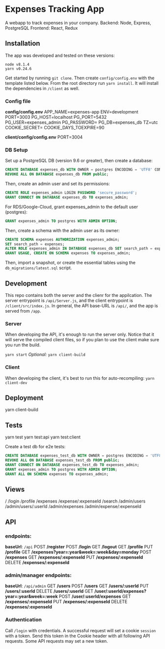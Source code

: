 # Expenses Tracking App
A webapp to track expenses in your company.
Backend: Node, Express, PostgreSQL
Frontend: React, Redux

## Installation
The app was developed and tested on these versions:
```
node v8.1.4
yarn v0.24.6
```

Get started by running `git clone`.
Then create `config/config.env` with the template listed below.
From the root directory run `yarn install`. It will install the dependencies in `/client` as well.

### Config file
**config/config.env**
APP_NAME=expenses-app
ENV=development
PORT=3003
PG_HOST=localhost
PG_PORT=5432
PG_USER=expenses_admin
PG_PASSWORD=
PG_DB=expenses_db
TZ=utc
COOKIE_SECRET=
COOKIE_DAYS_TOEXPIRE=90

**client/config/config.env**
PORT=3004

### DB Setup
Set up a PostgreSQL DB (version 9.6 or greater), then create a database:
```sql
CREATE DATABASE expenses_db WITH OWNER = postgres ENCODING = 'UTF8' CONNECTION LIMIT = -1;
REVOKE ALL ON DATABASE expenses_db FROM public;
```
Then, create an admin user and set its permissions:
```sql
CREATE ROLE expenses_admin LOGIN PASSWORD 'secure_password';
GRANT CONNECT ON DATABASE expenses_db TO expenses_admin;
```
For RDS/Google-Cloud, grant expenses_admin to the default user (postgres):
```sql
GRANT expenses_admin TO postgres WITH ADMIN OPTION;
```
Then, create a schema with the admin user as its owner:
```sql
CREATE SCHEMA expenses AUTHORIZATION expenses_admin;
SET search_path = expenses;
ALTER ROLE expenses_admin IN DATABASE expenses_db SET search_path = expenses;
GRANT USAGE, CREATE ON SCHEMA expenses TO expenses_admin;
```
Then, import a snapshot, or create the essential tables using the `db_migrations/latest.sql` script.


## Development
This repo contains both the server and the clienr for the appilcation.
The server entrypoint is `/api/Server.js`, and the client entrypoint is `/client/src/index.js`.
In general, the API base-URL is `/api/`, and the app is served from `/app`.

### Server
When developing the API, it's enough to run the server only. Notice that it will serve the compiled client files, so if you plan to use the client make sure you run the build.

`yarn start`
_Optional:_ `yarn client-build`

### Client
When developing the client, it's best to run this for auto-recompiling:
`yarn client-dev`

## Deployment
yarn client-build

## Tests
yarn test
yarn test:api
yarn test:client

Create a test db for e2e tests:
```sql
CREATE DATABASE expenses_test_db WITH OWNER = postgres ENCODING = 'UTF8' CONNECTION LIMIT = -1;
REVOKE ALL ON DATABASE expenses_test_db FROM public;
GRANT CONNECT ON DATABASE expenses_test_db TO expenses_admin;
GRANT expenses_admin TO postgres WITH ADMIN OPTION;
GRANT ALL ON SCHEMA expenses TO expenses_admin;
```

## Views
/
/login
/profile
/expenses
/expense/:expenseId
/search
/admin/users
/admin/users/:userId
/admin/expenses
/admin/expense/:expenseId

## API

### endpoints:
**baseUrl**: `/api`
POST __/register__
POST __/login__
GET __/logout__
GET __/profile__
PUT __/profile__
GET __/expenses?year=:year&week=:week&day=monday__
POST __/expenses__
GET __/expenses/:expenseId__
PUT __/expenses/:expenseId__
DELETE __/expenses/:expenseId__

### admin/manager endpoints:
**baseUrl**: `/api/admin`
GET __/users__
POST __/users__
GET __/users/:userId__
PUT __/users/:userId__
DELETE __/users/:userId__
GET __/user/:userId/expenses?year=:year&week=:week__
POST __/user/:userId/expenses__
GET __/expenses/:expenseId__
PUT __/expenses/:expenseId__
DELETE __/expenses/:expenseId__

### Authentication
Call `/login` with credentials. A successful request will set a cookie `session` with a token.
Send this token in the Cookie header with all following API requests.
Some API requests may set a new token.
